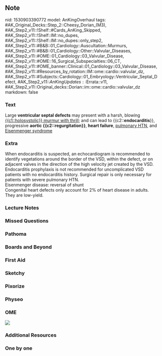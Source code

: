 ## Note
nid: 1530903390772
model: AnKingOverhaul
tags: #AK_Original_Decks::Step_2::Cheesy_Dorian_(M3), #AK_Step2_v11::!Shelf::#Cards_AnKing_Skipped, #AK_Step2_v11::!Shelf::IM::no_dupes, #AK_Step2_v11::!Shelf::IM::no_dupes::only_step2, #AK_Step2_v11::#B&B::01_Cardiology::Auscultation::Murmurs, #AK_Step2_v11::#B&B::01_Cardiology::Other::Valvular_Diseases, #AK_Step2_v11::#OME::01_Cardiology::03_Valvular_Disease, #AK_Step2_v11::#OME::16_Surgical_Subspecialties::06_CT, #AK_Step2_v11::#OME_banner::Clinical::01_Cardiology::03_Valvular_Disease, #AK_Step2_v11::#Resources_by_rotation::IM::ome::cardio::valvular_dz, #AK_Step2_v11::#Subjects::Cardiology::01_Embryology::Ventricular_Septal_Defect, #AK_Step2_v11::$AnKingUpdates::$Errata::v11, #AK_Step2_v11::Original_decks::Dorian::im::ome::cardio::valvular_dz
markdown: false

### Text
Large <b>ventricular septal defects</b> may present with a harsh,
blowing <u>{{c1::holosystolic}} murmur with thrill</u>; and can
lead to {{c2::<b>endocarditis</b>}}, progressive <b>aortic
{{c2::regurgitation}}</b>, <b>heart failure</b>, <u>pulmonary
HTN</u>, and <u>Eisenmenger syndrome</u>

### Extra
<div>
  When endocarditis is suspected, an echocardiogram is recommended
  to identify vegetations around the border of the VSD, within the
  defect, or on adjacent valves in the direction of the high
  velocity jet created by the VSD. Endocarditis prophylaxis is not
  recommended for uncomplicated VSD patients with no endocarditis
  history. Surgical repair is only necessary for patients with
  severe pulmonary HTN.
</div>
<div>
  Eisenmenger disease: reversal of shunt
</div>Congenital heart defects only account for 2% of heart disease
in adults. They are low-yield.

### Lecture Notes


### Missed Questions


### Pathoma


### Boards and Beyond


### First Aid


### Sketchy


### Pixorize


### Physeo


### OME
<div class="ome-widget">
  <a href=
  "https://onlinemeded.org/spa/cardiology/valvular-disease/acquire?ref=anki">
  <img src="_OME_AnkiFlashcards_Lesson_6.png"></a>
</div>

### Additional Resources


### One by one

